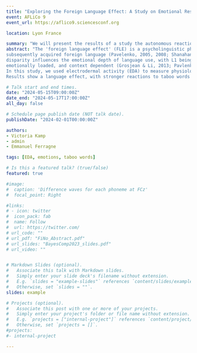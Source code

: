 ```yaml
---
title: "Exploring the Foreign Language Effect: A Study on Emotional Responses to Taboo Words"
event: AFLiCo 9
event_url: https://aflico9.sciencesconf.org

location: Lyon France

summary: "We will present the results of a study the autonomous reaction to swear words in L1 French and L2 English, as measured by electrodermal activity."
abstract: "The 'foreign language effect' (FLE) is a psycholinguistic phenomenon observed in bilingual individuals, acting as an emotional &quot;filter&quot; that differentiates their native language (L1) from a
subsequently acquired foreign language (Pavelenko, 2005, 2008; Shanahan, 2008). This
disparity influences the emotional depth of language use, with L1 being more intuitive,
emotionally loaded, and context dependent (Grosjean & Li, 2013; Pavlenko, 2005).
In this study, we used electrodermal activity (EDA) to measure physiological reactions to taboo and neutral words in L1 French and L2 English.
Results show a language effect, with stronger reactions to taboo words in L1, consistent with a higher emotional depth of L1."

# Talk start and end times.
date: "2024-05-15T09:00:00Z"
date_end: "2024-05-17T17:00:00Z"
all_day: false

# Schedule page publish date (NOT talk date).
publishDate: "2024-02-01T00:00:00Z"

authors: 
- Victoria Kamp
- admin
- Emmanuel Ferragne

tags: [EDA, emotions, taboo words]

# Is this a featured talk? (true/false)
featured: true

#image:
#  caption: 'Difference waves for each phoneme at FCz'
#  focal_point: Right

#links:
# - icon: twitter
#  icon_pack: fab
#  name: Follow
#  url: https://twitter.com/
# url_code: ""
# url_pdf: "FiNo_Abstract.pdf"
# url_slides: "BayesComp2023_slides.pdf"
# url_video: ""


# Markdown Slides (optional).
#   Associate this talk with Markdown slides.
#   Simply enter your slide deck's filename without extension.
#   E.g. `slides = "example-slides"` references `content/slides/example-slides.md`.
#   Otherwise, set `slides = ""`.
slides: example

# Projects (optional).
#   Associate this post with one or more of your projects.
#   Simply enter your project's folder or file name without extension.
#   E.g. `projects = ["internal-project"]` references `content/project/deep-learning/index.md`.
#   Otherwise, set `projects = []`.
#projects:
#- internal-project

---
```

